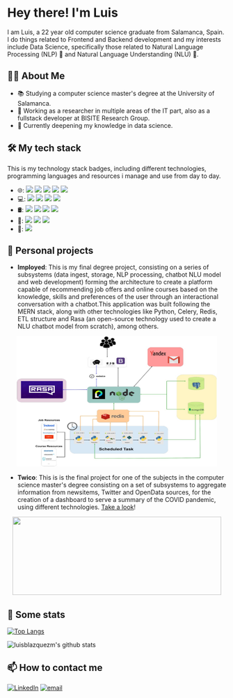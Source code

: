 # Hey there! I'm Luis

I am Luis, a 22 year old computer science graduate from Salamanca, Spain. I do things related to Frontend and Backend development and my interests include Data Science, specifically those related to Natural Language Processing (NLP) 🧠 and Natural Language Understanding (NLU) 🤖.

## 👨‍🎓 About Me
- 📚 Studying a computer science master's degree at the University of Salamanca.
- 💼 Working as a researcher in multiple areas of the IT part, also as a fullstack developer at BISITE Research Group.
- 🌱 Currently deepening my knowledge in data science.

## 🛠 My tech stack
This is my technology stack badges, including different technologies, programming languages and resources i manage and use from day to day.
- 🌐: <img src="https://img.shields.io/badge/react%20-%2320232a.svg?&style=for-the-badge&logo=react&logoColor=%2361DAFB" /> <img src="https://img.shields.io/badge/JavaScript-F7DF1E?&style=for-the-badge&logo=javascript&logoColor=white" /> <img src="https://img.shields.io/badge/node.js%20-%2343853D.svg?&style=for-the-badge&logo=node.js&logoColor=white" />  <img src="https://img.shields.io/badge/typescript%20-%23007ACC.svg?&style=for-the-badge&logo=typescript&logoColor=white" />  <img src="https://img.shields.io/badge/PHP-777BB4?&style=for-the-badge&logo=PHP&logoColor=white" />
- 💻: <img src="https://img.shields.io/badge/python%20-%2314354C.svg?&style=for-the-badge&logo=python&logoColor=white" /> <img src="https://img.shields.io/badge/Celery-%2337814A.svg?&style=for-the-badge&logo=Celery&logoColor=white"/> <img src="https://img.shields.io/badge/flask%20-%23000.svg?&style=for-the-badge&logo=flask&logoColor=white" /> <img src="https://img.shields.io/badge/java-%23ED8B00.svg?&style=for-the-badge&logo=java&logoColor=white" />
- 🛢: <img src="https://img.shields.io/badge/MongoDB-%234ea94b.svg?&style=for-the-badge&logo=mongodb&logoColor=white" /> <img src="https://img.shields.io/badge/postgres-%23316192.svg?&style=for-the-badge&logo=postgresql&logoColor=white" /> <img src="https://img.shields.io/badge/mysql-%2300f.svg?&style=for-the-badge&logo=mysql&logoColor=white" /> <img src="https://img.shields.io/badge/redis-%23DC382D.svg?&style=for-the-badge&logo=Redis&logoColor=white">
- 🔧: <img src="https://img.shields.io/badge/Git-%23F05032.svg?&style=for-the-badge&logo=Git&logoColor=white" /> <img src="https://img.shields.io/badge/Amazon%20AWS-%23232F3E.svg?&style=for-the-badge&logo=Amazon%20AWS&logoColor=white"> <img src="https://img.shields.io/badge/NGINX-%23269539.svg?&style=for-the-badge&logo=NGINX&logoColor=white" />
- 🧠: <img src="https://img.shields.io/badge/ScikitLearn-F7931E?logo=scikit-learn&logoColor=black&style=for-the-badge" />

## 🎯 Personal projects

- **Imployed**: This is my final degree project, consisting on a series of subsystems (data ingest, storage, NLP processing, chatbot NLU model and web development) forming the architecture to create a platform capable of recommending job offers and online courses based on the knowledge, skills and preferences of the user through an interactional conversation with a chatbot.This application was built following the MERN stack, along with other technologies like Python, Celery, Redis, ETL structure and Rasa (an open-source technology used to create a NLU chatbot model from scratch), among others.
<p align="center">
  <img width="460" height="300" src="https://github.com/luisblazquezm/luisblazquezm/blob/master/imployed_architecture.jpg">
</p>

- **Twico**: This is is the final project for one of the subjects in the computer science master's degree consisting on a set of subsystems to aggregate information from newsitems, Twitter and OpenData sources, for the creation of a dashboard to serve a summary of the COVID pandemic, using different technologies. <a href="https://github.com/luisblazquezm/TwiCo">Take a look</a>!
<p align="center">
  <img width="480" height="180" src="https://github.com/luisblazquezm/TwiCo/blob/master/soa-web-app/vue-web/public/img/architecture.png">
</p>

## 🚀 Some stats
  [![Top Langs](https://github-readme-stats.vercel.app/api/top-langs/?username=luisblazquezm&layout=compact&hide=Ada,Makefile,HTML,CSS&langs_count=20)](https://github.com/anuraghazra/github-readme-stats)

  ![luisblazquezm's github stats](https://github-readme-stats.vercel.app/api?username=luisblazquezm&count_private=true&include_all_commits=true&show_icons=true)

## 📫 How to contact me

<p>
<a href="https://www.linkedin.com/in/luis-blazquez-mi%C3%B1ambres-167947192/"><img alt="LinkedIn" src="https://img.shields.io/badge/linkedin-%230077B5.svg?&style=for-the-badge&logo=linkedin&logoColor=white"></a>
<a href="mailto:luisblazquezm@usal.es"><img alt="email" src="https://img.shields.io/badge/gmail-%23D14836.svg?&style=for-the-badge&logo=gmail&logoColor=white"></a>
</p>
